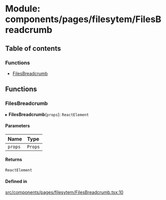 # Module: components/pages/filesytem/FilesBreadcrumb

## Table of contents

### Functions

- [FilesBreadcrumb](../wiki/components.pages.filesytem.FilesBreadcrumb#filesbreadcrumb)

## Functions

### FilesBreadcrumb

▸ **FilesBreadcrumb**(`props`): `ReactElement`

#### Parameters

| Name | Type |
| :------ | :------ |
| `props` | `Props` |

#### Returns

`ReactElement`

#### Defined in

[src/components/pages/filesytem/FilesBreadcrumb.tsx:10](https://github.com/ExperimentsByFileFighter/WebApp-PoC-technical-Documentation/blob/5171d3e/src/components/pages/filesytem/FilesBreadcrumb.tsx#L10)
